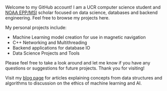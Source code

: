 
<!---
DevinRShaw/DevinRShaw is a ✨ special ✨ repository because its `README.md` (this file) appears on your GitHub profile.
You can click the Preview link to take a look at your changes.
--->
Welcome to my GitHub account! I am a UCR computer science student and [NOAA EPP/MSI](https://www.noaa.gov/office-education/epp-msi) scholar focused on data science, databases and backend engineering. Feel free to browse my projects here. 



My personal projects include:
- Machine Learning model creation for use in magnetic navigation 
- C++ Networking and Multithreading 
- Backend applications for database IO 
- Data Science Projects and Tools


Please feel free to take a look around and let me know if you have any questions or suggestions for future projects. Thank you for visiting!

Visit my [blog page](https://medium.com/@devinrshaw) for articles explaining concepts from data structures and algorithms to discussion on the ethics of machine learning and AI.

